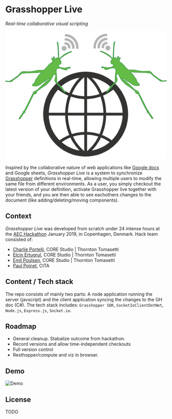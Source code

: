 # Grasshopper Live
_Real-time collaborative visual scripting_

![Grasshopper](/Videos/GrasshopperLiveAnimationLogo.gif)

Inspired by the collaborative nature of web applications like [Google docs](https://www.edu.uwo.ca/ISC2/technology/img/google.gif) and Google sheets, _Grasshopper Live_ is a system to synchronize [Grasshopper](https://www.grasshopper3d.com/) definitions in real-time, allowing multiple users to modify the same file from different environments. As a user, you simply checkout the latest version of your definition, activate Grasshopper live together with your friends, and you are then able to see eachothers changes to the document (like adding/deleting/moving components).

## Context
_Grasshopper Live_ was developed from scratch under 24 intense hours at the [AEC Hackathon](http://aechackathon.com) January 2019, in Copenhagen, Denmark. Hack team consisted of:

- [Charlie Portelli](https://github.com/Crashnorun), CORE Studio | Thornton Tomasetti
- [Elcin Ertugrul](https://github.com/eertugrul), CORE Studio | Thornton Tomasetti
- [Emil Poulsen](https://github.com/EmilPoulsen), CORE Studio | Thornton Tomasetti
- [Paul Poinet](https://github.com/PaulPoinet), CITA

## Content / Tech stack
The repo consists of mainly two parts: A node application running the server (javscript) and the client application syncing the changes to the GH doc (C#). The tech stack includes: `Grasshopper SDK`, `SocketIoClientDotNet`, `Node.js`, `Express.js`, `Socket.io`.

## Roadmap
- General cleanup. Stabalize outcome from hackathon.
- Record versions and allow time-independent checkouts
- Full version control
- Resthopper/compute and viz in browser.

## Demo
![Demo](/Videos/hack_demo.gif)

## License
TODO
